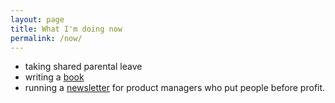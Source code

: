 ```yaml
---
layout: page
title: What I'm doing now
permalink: /now/
---
```


- taking shared parental leave
- writing a [book](https://scottcolfer.com/2020/12/14/book-update-december-2020.html)
- running a [newsletter](https://goodproduct.management/) for product managers who put people before profit.
